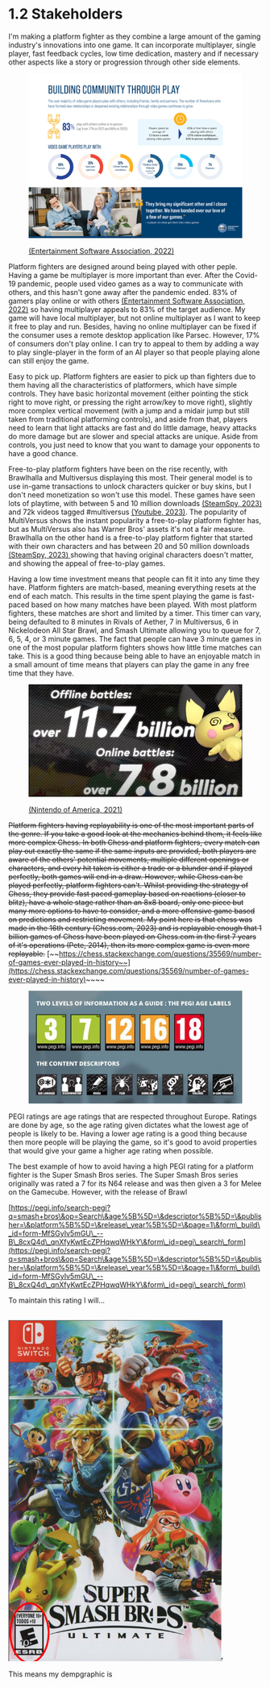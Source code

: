 # 1.2 Stakeholders

I'm making a platform fighter as they combine a large amount of the gaming industry's innovations into one game. It can incorporate multiplayer, single player, fast feedback cycles, low time dedication, mastery and if necessary other aspects like a story or progression through other side elements.

<figure><img src="../.gitbook/assets/image (2) (1).png" alt=""><figcaption><p><a href="../reference-list.md">(Entertainment Software Association, 2022)</a></p></figcaption></figure>

Platform fighters are designed around being played with other peple. Having a game be multiplayer is more important than ever. After the Covid-19 pandemic, people used video games as a way to communicate with others, and this hasn't gone away after the pandemic ended. 83% of gamers play online or with others [(Entertainment Software Association, 2022)](../reference-list.md) so having multiplayer appeals to 83% of the target audience. My game will have local multiplayer, but not online multiplayer as I want to keep it free to play and run. Besides, having no online multiplayer can be fixed if the consumer uses a remote desktop application like Parsec. However, 17% of consumers don't play online. I can try to appeal to them by adding a way to play single-player in the form of an AI player so that people playing alone can still enjoy the game.

Easy to pick up. Platform fighters are easier to pick up than fighters due to them having all the characteristics of platformers, which have simple controls. They have basic horizontal movement (either pointing the stick right to move right, or pressing the right arrow/key to move right), slightly more complex vertical movement (with a jump and a midair jump but still taken from traditional platforming controls), and aside from that, players need to learn that light attacks are fast and do little damage, heavy attacks do more damage but are slower and special attacks are unique. Aside from controls, you just need to know that you want to damage your opponents to have a good chance.

Free-to-play platform fighters have been on the rise recently, with Brawlhalla and Multiversus displaying this most. Their general model is to use in-game transactions to unlock characters quicker or buy skins, but I don't need monetization so won't use this model. These games have seen lots of playtime, with between 5 and 10 million downloads [(SteamSpy, 2023)](../reference-list.md) and 72k videos tagged #multiversus [(Youtube, 2023)](../reference-list.md). The popularity of MultiVersus shows the instant popularity a free-to-play platform fighter has, but as MultiVersus also has Warner Bros' assets it's not a fair measure. Brawlhalla on the other hand is a free-to-play platform fighter that started with their own characters and has between 20 and 50 million downloads [(SteamSpy, 2023) ](../reference-list.md)showing that having original characters doesn't matter, and showing the appeal of free-to-play games.

Having a low time investment means that people can fit it into any time they have. Platform fighters are match-based, meaning everything resets at the end of each match. This results in the time spent playing the game is fast-paced based on how many matches have been played. With most platform fighters, these matches are short and limited by a timer. This timer can vary, being defaulted to 8 minutes in Rivals of Aether, 7 in Multiversus, 6 in Nickelodeon All Star Brawl, and Smash Ultimate allowing you to queue for 7, 6, 5, 4, or 3 minute games. The fact that people can have 3 minute games in one of the most popular platform fighters shows how little time matches can take. This is a good thing because being able to have an enjoyable match in a small amount of time means that players can play the game in any free time that they have.&#x20;

<figure><img src="../.gitbook/assets/image (1).png" alt=""><figcaption><p><a href="../reference-list.md">(Nintendo of America, 2021)</a></p></figcaption></figure>

~~Platform fighters having replayability is one of the most important parts of the genre. If you take a good look at the mechanics behind them, it feels like more complex Chess. In both Chess and platform fighters, every match can play out exactly the same if the same inputs are provided, both players are aware of the others' potential movements, multiple different openings or characters, and every hit taken is either a trade or a blunder and if played perfectly, both games will end in a draw. However, while Chess can be played perfectly, platform fighters can't. Whilst providing the strategy of Chess, they provide fast paced gameplay based on reactions (closer to blitz), have a whole stage rather than an 8x8 board, only one piece but many more options to have to consider, and a more offensive game based on predictions and restricting movement. My point here is that chess was made in the 16th century (Chess.com, 2023) and is replayable enough that 1 billion games of Chess have been played on Chess.com in the first 7 years of it's operations (Pete, 2014), then its more complex game is even more replayable.~~ [~~https://chess.stackexchange.com/questions/35569/number-of-games-ever-played-in-history~~](https://chess.stackexchange.com/questions/35569/number-of-games-ever-played-in-history)~~~~

<figure><img src="../.gitbook/assets/image (2).png" alt=""><figcaption></figcaption></figure>

PEGI ratings are age ratings that are respected throughout Europe. Ratings are done by age, so the age rating given dictates what the lowest age of people is likely to be. Having a lower age rating is a good thing because then more people will be playing the game, so it's good to avoid properties that would give your game a higher age rating when possible.

The best example of how to avoid having a high PEGI rating for a platform fighter is the Super Smash Bros series. The Super Smash Bros series originally was rated a 7 for its N64 release and was then given a 3 for Melee on the Gamecube. However, with the release of Brawl

[https://pegi.info/search-pegi?q=smash+bros\&op=Search\&age%5B%5D=\&descriptor%5B%5D=\&publisher=\&platform%5B%5D=\&release\_year%5B%5D=\&page=1\&form\_build\_id=form-MfSGyIv5mGU\_--B\_8cxQ4d\_qnXfyKwtEcZPHqwqWHkY\&form\_id=pegi\_search\_form](https://pegi.info/search-pegi?q=smash+bros\&op=Search\&age%5B%5D=\&descriptor%5B%5D=\&publisher=\&platform%5B%5D=\&release\_year%5B%5D=\&page=1\&form\_build\_id=form-MfSGyIv5mGU\_--B\_8cxQ4d\_qnXfyKwtEcZPHqwqWHkY\&form\_id=pegi\_search\_form)

To maintain this rating I will...

\
![](<../.gitbook/assets/image (6).png>)

This means my dempgraphic is
